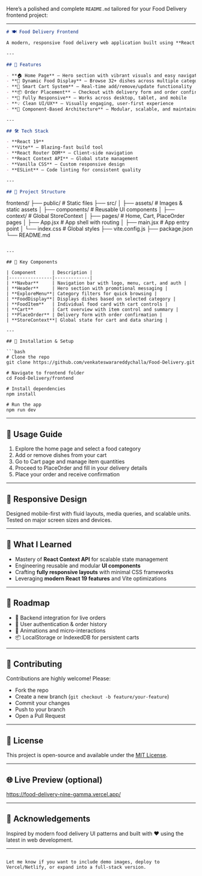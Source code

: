 Here’s a polished and complete `README.md` tailored for your Food Delivery frontend project:

---

```markdown
# 🍽️ Food Delivery Frontend

A modern, responsive food delivery web application built using **React 19** and **Vite**. It offers users a sleek and intuitive interface to browse a menu, manage their cart, and place food orders seamlessly.

---

## 🚀 Features

- **🏠 Home Page** – Hero section with vibrant visuals and easy navigation
- **🍕 Dynamic Food Display** – Browse 32+ dishes across multiple categories
- **🛒 Smart Cart System** – Real-time add/remove/update functionality
- **📦 Order Placement** – Checkout with delivery form and order confirmation
- **📱 Fully Responsive** – Works across desktop, tablet, and mobile
- **💡 Clean UI/UX** – Visually engaging, user-first experience
- **🧩 Component-Based Architecture** – Modular, scalable, and maintainable

---

## 🛠️ Tech Stack

- **React 19**
- **Vite** – Blazing-fast build tool
- **React Router DOM** – Client-side navigation
- **React Context API** – Global state management
- **Vanilla CSS** – Custom responsive design
- **ESLint** – Code linting for consistent quality

---

## 📁 Project Structure

```

frontend/
├── public/                  # Static files
├── src/
│   ├── assets/              # Images & static assets
│   ├── components/          # Reusable UI components
│   ├── context/             # Global StoreContext
│   ├── pages/               # Home, Cart, PlaceOrder pages
│   ├── App.jsx              # App shell with routing
│   ├── main.jsx             # App entry point
│   └── index.css            # Global styles
├── vite.config.js
├── package.json
└── README.md

````

---

## 🧩 Key Components

| Component      | Description |
|----------------|-------------|
| **Navbar**     | Navigation bar with logo, menu, cart, and auth |
| **Header**     | Hero section with promotional messaging |
| **ExploreMenu**| Category filters for quick browsing |
| **FoodDisplay**| Displays dishes based on selected category |
| **FoodItem**   | Individual food card with cart controls |
| **Cart**       | Cart overview with item control and summary |
| **PlaceOrder** | Delivery form with order confirmation |
| **StoreContext**| Global state for cart and data sharing |

---

## 🔧 Installation & Setup

```bash
# Clone the repo
git clone https://github.com/venkateswarareddychalla/Food-Delivery.git

# Navigate to frontend folder
cd Food-Delivery/frontend

# Install dependencies
npm install

# Run the app
npm run dev
````

---

## 📝 Usage Guide

1. Explore the home page and select a food category
2. Add or remove dishes from your cart
3. Go to Cart page and manage item quantities
4. Proceed to PlaceOrder and fill in your delivery details
5. Place your order and receive confirmation

---

## 📱 Responsive Design

Designed mobile-first with fluid layouts, media queries, and scalable units. Tested on major screen sizes and devices.

---

## 🧠 What I Learned

* Mastery of **React Context API** for scalable state management
* Engineering reusable and modular **UI components**
* Crafting **fully responsive layouts** with minimal CSS frameworks
* Leveraging **modern React 19 features** and Vite optimizations

---

## 🚦 Roadmap

* 🔗 Backend integration for live orders
* 🔐 User authentication & order history
* 🎨 Animations and micro-interactions
* 📦 LocalStorage or IndexedDB for persistent carts

---

## 🤝 Contributing

Contributions are highly welcome! Please:

* Fork the repo
* Create a new branch (`git checkout -b feature/your-feature`)
* Commit your changes
* Push to your branch
* Open a Pull Request

---

## 📄 License

This project is open-source and available under the [MIT License](LICENSE).

---

## 🌐 Live Preview (optional)

https://food-delivery-nine-gamma.vercel.app/

---

## 🙌 Acknowledgements

Inspired by modern food delivery UI patterns and built with ❤️ using the latest in web development.

---

```

Let me know if you want to include demo images, deploy to Vercel/Netlify, or expand into a full-stack version.
```
